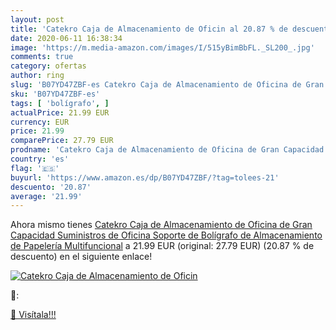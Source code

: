 ```yaml
---
layout: post
title: 'Catekro Caja de Almacenamiento de Oficin al 20.87 % de descuento'
date: 2020-06-11 16:38:34
image: 'https://m.media-amazon.com/images/I/515yBimBbFL._SL200_.jpg'
comments: true
category: ofertas
author: ring
slug: 'B07YD47ZBF-es Catekro Caja de Almacenamiento de Oficina de Gran...'
sku: 'B07YD47ZBF-es'
tags: [ 'bolígrafo', ]
actualPrice: 21.99 EUR
currency: EUR
price: 21.99
comparePrice: 27.79 EUR
prodname: 'Catekro Caja de Almacenamiento de Oficina de Gran Capacidad Suministros de Oficina Soporte de Bolígrafo de Almacenamiento de Papelería Multifuncional'
country: 'es'
flag: '🇪🇸'
buyurl: 'https://www.amazon.es/dp/B07YD47ZBF/?tag=tolees-21'
descuento: '20.87'
average: '21.99'
---
```


Ahora mismo tienes [Catekro Caja de Almacenamiento de Oficina de Gran Capacidad Suministros de Oficina Soporte de Bolígrafo de Almacenamiento de Papelería Multifuncional](https://www.amazon.es/dp/B07YD47ZBF/?tag=tolees-21) a 21.99 EUR (original: 27.79 EUR) (20.87 %  de descuento) en el siguiente enlace!

[![Catekro Caja de Almacenamiento de Oficin](https://m.media-amazon.com/images/I/515yBimBbFL._SL200_.jpg)](https://www.amazon.es/dp/B07YD47ZBF/?tag=tolees-21)

🔎:


[🛒 Visítala!!!](https://www.amazon.es/dp/B07YD47ZBF/?tag=tolees-21)
